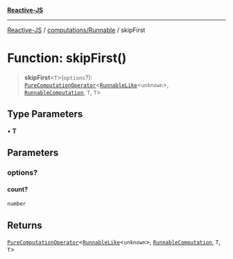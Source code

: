 [**Reactive-JS**](../../../README.md)

***

[Reactive-JS](../../../README.md) / [computations/Runnable](../README.md) / skipFirst

# Function: skipFirst()

> **skipFirst**\<`T`\>(`options`?): [`PureComputationOperator`](../../type-aliases/PureComputationOperator.md)\<[`RunnableLike`](../../interfaces/RunnableLike.md)\<`unknown`\>, [`RunnableComputation`](../interfaces/RunnableComputation.md), `T`, `T`\>

## Type Parameters

• **T**

## Parameters

### options?

#### count?

`number`

## Returns

[`PureComputationOperator`](../../type-aliases/PureComputationOperator.md)\<[`RunnableLike`](../../interfaces/RunnableLike.md)\<`unknown`\>, [`RunnableComputation`](../interfaces/RunnableComputation.md), `T`, `T`\>
